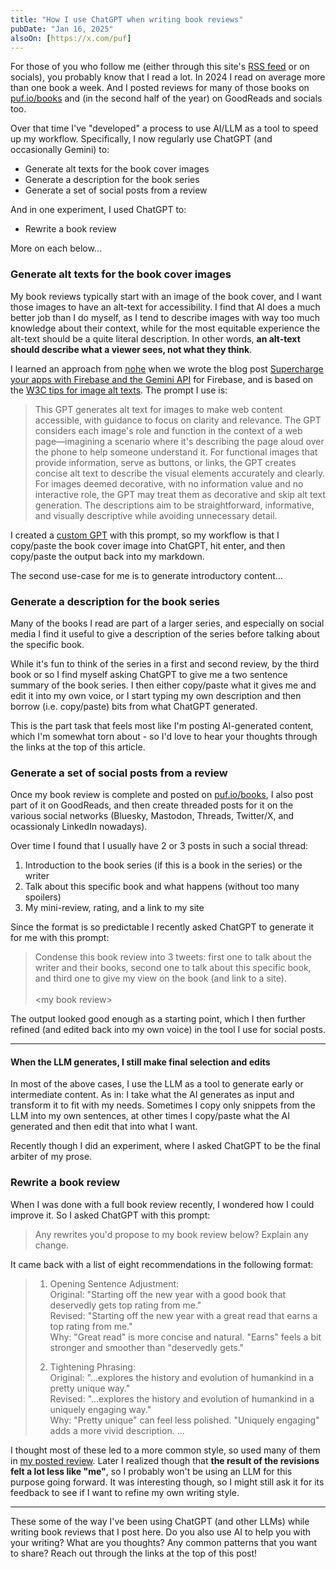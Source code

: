 ```yaml
---
title: "How I use ChatGPT when writing book reviews"
pubDate: "Jan 16, 2025"
alsoOn: [https://x.com/puf]
---
```


For those of you who follow me (either through this site's [RSS feed](/feed.xml) or on socials), you probably know that I read a lot. In 2024 I read on average more than one book a week. And I posted reviews for many of those books on [puf.io/books](/books) and (in the second half of the year) on GoodReads and socials too.

Over that time I've "developed" a process to use AI/LLM as a tool to speed up my workflow. Specifically, I now regularly use ChatGPT (and occasionally Gemini) to:
* Generate alt texts for the book cover images
* Generate a description for the book series
* Generate a set of social posts from a review

And in one experiment, I used ChatGPT to:

* Rewrite a book review

More on each below...

### Generate alt texts for the book cover images

My book reviews typically start with an image of the book cover, and I want those images to have an alt-text for accessibility. 
I find that AI does a much better job than I do myself, as I tend to describe images with way too much knowledge about their context, while for the most equitable experience the alt-text should be a quite literal description. In other words, **an alt-text should describe what a viewer sees, not what they think**.

I learned an approach from [nohe]() when we wrote the blog post [Supercharge your apps with Firebase and the Gemini API](https://firebase.blog/posts/2024/02/supercharge-apps-firebase-gemini/) for Firebase, and is based on the [W3C tips for image alt texts](https://www.w3.org/WAI/tutorials/images/tips/). The prompt I use is:

> This GPT generates alt text for images to make web content accessible, with guidance to focus on clarity and relevance. The GPT considers each image's role and function in the context of a web page—imagining a scenario where it's describing the page aloud over the phone to help someone understand it. For functional images that provide information, serve as buttons, or links, the GPT creates concise alt text to describe the visual elements accurately and clearly. For images deemed decorative, with no information value and no interactive role, the GPT may treat them as decorative and skip alt text generation. The descriptions aim to be straightforward, informative, and visually descriptive while avoiding unnecessary detail.

I created a [custom GPT](https://openai.com/index/introducing-gpts/) with this prompt, so my workflow is that I copy/paste the book cover image into ChatGPT, hit enter, and then copy/paste the output back into my markdown.

The second use-case for me is to generate introductory content...

### Generate a description for the book series

Many of the books I read are part of a larger series, and especially on social media I find it useful to give a description of the series before talking about the specific book.

While it's fun to think of the series in a first and second review, by the third book or so I find myself asking ChatGPT to give me a two sentence summary of the book series. I then either copy/paste what it gives me and edit it into my own voice, or I start typing my own description and then borrow (i.e. copy/paste) bits from what ChatGPT generated.

This is the part task that feels most like I'm posting AI-generated content, which I'm somewhat torn about - so I'd love to hear your thoughts through the links at the top of this article.
  
### Generate a set of social posts from a review

Once my book review is complete and posted on [puf.io/books](/books), I also post part of it on GoodReads, and then create threaded posts for it on the various social networks (Bluesky, Mastodon, Threads, Twitter/X, and ocassionaly LinkedIn nowadays).

Over time I found that I usually have 2 or 3 posts in such a social thread:

1. Introduction to the book series (if this is a book in the series) or the writer
2. Talk about this specific book and what happens (without too many spoilers)
3. My mini-review, rating, and a link to my site

Since the format is so predictable I recently asked ChatGPT to generate it for me with this prompt:

> Condense this book review into 3 tweets: first one to talk about the writer and their books, second one to talk about this specific book, and third one to give my view on the book (and link to a site).\
> \
> \<my book review>

The output looked good enough as a starting point, which I then further refined (and edited back into my own voice) in the tool I use for social posts.

---

#### When the LLM generates, I still make final selection and edits

In most of the above cases, I use the LLM as a tool to generate early or intermediate content. As in: I take what the AI generates as input and transform it to fit with my needs. Sometimes I copy only snippets from the LLM into my own sentences, at other times I copy/paste what the AI generated and then edit that into what I want.

Recently though I did an experiment, where I asked ChatGPT to be the final arbiter of my prose.

### Rewrite a book review

When I was done with a full book review recently, I wondered how I could improve it. So I asked ChatGPT with this prompt:

> Any rewrites you'd propose to my book review below? Explain any change.

It came back with a list of eight recommendations in the following format:

> 1. Opening Sentence Adjustment:\
> Original: "Starting off the new year with a good book that deservedly gets top rating from me."\
> Revised: "Starting off the new year with a great read that earns a top rating from me."\
> Why: "Great read" is more concise and natural. "Earns" feels a bit stronger and smoother than "deservedly gets."
>
> 2. Tightening Phrasing:\
> Original: "...explores the history and evolution of humankind in a pretty unique way."\
>Revised: "...explores the history and evolution of humankind in a uniquely engaging way."\
> Why: "Pretty unique" can feel less polished. "Uniquely engaging" adds a more vivid description.
> ...

I thought most of these led to a more common style, so used many of them in [my posted review](/books/nexus---yuval-noah-harari/). Later I realized though that **the result of the revisions felt a lot less like "me"**, so I probably won't be using an LLM for this purpose going forward. It was interesting though, so I might still ask it for its feedback to see if I want to refine my own writing style.

---

These some of the way I've been using ChatGPT (and other LLMs) while writing book reviews that I post here. Do you also use AI to help you with your writing? What are you thoughts? Any common patterns that you want to share? Reach out through the links at the top of this post!